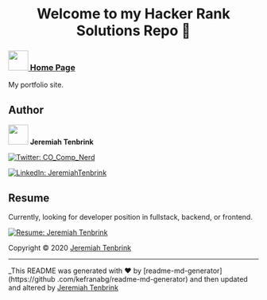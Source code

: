 
<h1 align="center">Welcome to my Hacker Rank Solutions Repo 👋</h1>

### <a href="http://tenbrink.dev"><img src="./assets/images/seo-and-web.svg" height="40"> Home Page</a>

My portfolio site. 

## Author

<img src="./assets/images/avatar.svg" height="40"> **Jeremiah Tenbrink**
<p>
  <a href="https://twitter.com/CO_Comp_Nerd" target="_blank">
    <img alt="Twitter: CO_Comp_Nerd" src="https://img.shields.io/twitter/follow/CO_Comp_Nerd.svg?style=social" />
  </a>
  </p>
  <p>
    <a href="https://www.linkedin.com/in/jeremiahtenbrink/" target="_blank">
        <img alt="LinkedIn: JeremiahTenbrink" src="./assets/images/linkedInBadge.svg" />
      </a>
</p>

## Resume
Currently, looking for developer position in fullstack, backend, or frontend. 


  <a href="https://drive.google.com/file/d/13dwfRXEcEvPOSFiq_GHCyV5nq6pwahVX/view?usp=sharing" target="_blank">
      <img alt="Resume: Jeremiah Tenbrink" src="https://github-badge.vercel.app/api/badges/resume/JeremiahTenbrink" />
    </a>

Copyright © 2020 [Jeremiah Tenbrink](https://github.com/jeremiahtenbrink)

***
_This README was generated with ❤️ by [readme-md-generator](https://github
.com/kefranabg/readme-md-generator) and then updated and altered by
 [Jeremiah Tenbrink](https://github.com/jeremiahtenbrink)
